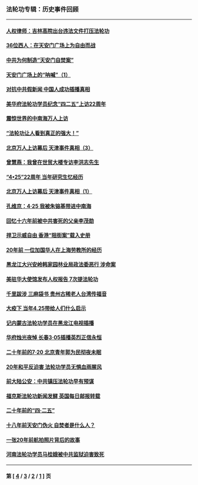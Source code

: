 ### 法轮功专辑：历史事件回顾
---
#### [人权律师：吉林高院出台违法文件打压法轮功](../../pages/nf5793/n13825665.md?11240430) 
#### [36位西人：在天安门广场上为自由而战](../../pages/nf5793/n13390029.md?11240430) 
#### [中共为何制造“天安门自焚案”](../../pages/nf5793/n13183270.md?11240430) 
#### [天安门广场上的“呐喊”（1）](../../pages/nf5793/n13105277.md?11240430) 
#### [对抗中共假新闻 中国人成功插播真相](../../pages/nf5793/n12910618.md?11240430) 
#### [美华府法轮功学员纪念“四二五”上访22周年](../../pages/nf5793/n12904445.md?11240430) 
#### [震惊世界的中南海万人上访](../../pages/nf5793/n12903976.md?11240430) 
#### [“法轮功让人看到真正的强大！”](../../pages/nf5793/n12903195.md?11240430) 
#### [北京万人上访幕后 天津事件真相（3）](../../pages/nf5793/n12902807.md?11240430) 
#### [曾慧燕：我曾在世贸大楼专访李洪志先生](../../pages/nf5793/n12898729.md?11240430) 
#### [“4•25”22周年 当年研究生忆经历](../../pages/nf5793/n12894152.md?11240430) 
#### [北京万人上访幕后 天津事件真相（1）](../../pages/nf5793/n12885174.md?11240430) 
#### [孔维京：4·25 我被朱镕基带进中南海](../../pages/nf5793/n12864987.md?11240430) 
#### [回忆十六年前被中共害死的父亲李茂勋](../../pages/nf5793/n12880270.md?11240430) 
#### [捍卫示威自由 香港“阻街案”载入史册](../../pages/nf5793/n12811245.md?11240430) 
#### [20年前 一位加国华人在上海劳教所的经历](../../pages/nf5793/n12707932.md?11240430) 
#### [黑龙江大兴安岭韩家园林业局政法委恶行 涉命案](../../pages/nf5793/n12622815.md?11240430) 
#### [美驻华大使馆发布人权报告 7次提法轮功](../../pages/nf5793/n12520541.md?11240430) 
#### [千里跋涉 三麻袋书 贵州古稀老人台湾传福音](../../pages/nf5793/n12198750.md?11240430) 
#### [大疫下 当年4.25带给人们什么启示](../../pages/nf5793/n12058565.md?11240430) 
#### [记内蒙古法轮功学员在黑龙江电视插播](../../pages/nf5793/n11699194.md?11240430) 
#### [华府烛光夜悼 长春3·05插播英烈正信永恒](../../pages/nf5793/n11397432.md?11240430) 
#### [二十年前的7·20 北京青年郭为民彻夜未眠](../../pages/nf5793/n11354195.md?11240430) 
#### [20年和平反迫害 法轮功学员无惧血雨腥风](../../pages/nf5793/n11348279.md?11240430) 
#### [前大陆公安：中共镇压法轮功早有预谋](../../pages/nf5793/n11352168.md?11240430) 
#### [福克斯法轮功新闻发酵  英国每日邮报转载](../../pages/nf5793/n11285952.md?11240430) 
#### [二十年前的“四·二五”](../../pages/nf5793/n11207639.md?11240430) 
#### [十八年前天安门伪火 自焚者是什么人？](../../pages/nf5793/n10996556.md?11240430) 
#### [一张20年前航拍照片背后的故事](../../pages/nf5793/n10693797.md?11240430) 
#### [河南法轮功学员马桂娥被中共监狱迫害致死](../../pages/nf5793/n10684974.md?11240430) 

---
#### 第 [ [4](./4.md?11240430) / [3](./3.md?11240430) / [2](./2.md?11240430) / [1](./1.md?11240430) ] 页
